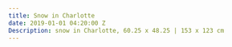 ```yaml
---
title: Snow in Charlotte
date: 2019-01-01 04:20:00 Z
Description: snow in Charlotte, 60.25 x 48.25 | 153 x 123 cm
---
```


